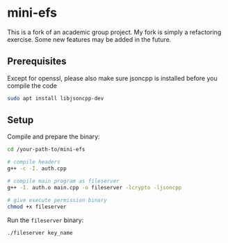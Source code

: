 # mini-efs
This is a fork of an academic group project. My fork is simply a refactoring exercise. Some new features may be added in the future.

## Prerequisites

Except for openssl, please also make sure jsoncpp is installed before you compile the code
```bash
sudo apt install libjsoncpp-dev
```

## Setup
Compile and prepare the binary:

```bash
cd /your-path-to/mini-efs

# compile headers
g++ -c -I. auth.cpp

# compile main program as fileserver
g++ -I. auth.o main.cpp -o fileserver -lcrypto -ljsoncpp

# give execute permission binary
chmod +x fileserver
```

Run the `fileserver` binary:

```bash
./fileserver key_name
```